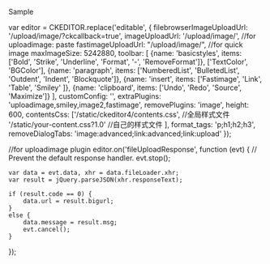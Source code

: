 Sample

<!-- for editor -->
var editor = CKEDITOR.replace('editable', {
    filebrowserImageUploadUrl: '/upload/image/?ckcallback=true',
    imageUploadUrl: '/upload/image/', //for uploadimage: paste
    fastimageUploadUrl: "/upload/image/", //for quick image
    maxImageSize: 5242880,
    toolbar: [
        {name: 'basicstyles', items: ['Bold', 'Strike', 'Underline', 'Format', '-', 'RemoveFormat']},
        ['TextColor', 'BGColor'],
        {name: 'paragraph', items: ['NumberedList', 'BulletedList', 'Outdent', 'Indent', 'Blockquote']},
        {name: 'insert', items: ['Fastimage', 'Link', 'Table', 'Smiley' ]},
        {name: 'clipboard', items: ['Undo', 'Redo', 'Source', 'Maximize']}
    ],
    customConfig: '',
    extraPlugins: 'uploadimage,smiley,image2,fastimage',
    removePlugins: 'image',
    height: 600,
    contentsCss: ['/static/ckeditor4/contents.css', //全局样式文件
        '/static/your-content.css?1.0' //自己的样式文件
    ],
    format_tags: 'p;h1;h2;h3',
    removeDialogTabs: 'image:advanced;link:advanced;link:upload'
});


//for uploadimage plugin
editor.on('fileUploadResponse', function (evt) {
    // Prevent the default response handler.
    evt.stop();

    var data = evt.data, xhr = data.fileLoader.xhr;
    var result = jQuery.parseJSON(xhr.responseText);

    if (result.code == 0) {
        data.url = result.bigurl;
    }
    else {
        data.message = result.msg;
        evt.cancel();
    }
});
